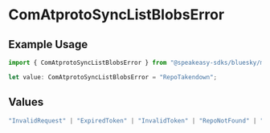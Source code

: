 # ComAtprotoSyncListBlobsError

## Example Usage

```typescript
import { ComAtprotoSyncListBlobsError } from "@speakeasy-sdks/bluesky/models/errors";

let value: ComAtprotoSyncListBlobsError = "RepoTakendown";
```

## Values

```typescript
"InvalidRequest" | "ExpiredToken" | "InvalidToken" | "RepoNotFound" | "RepoTakendown" | "RepoSuspended" | "RepoDeactivated"
```